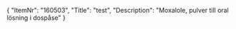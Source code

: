 {
  "ItemNr": "160503",
  "Title": "test",
  "Description": "Moxalole, pulver till oral lösning i dospåse"
}
